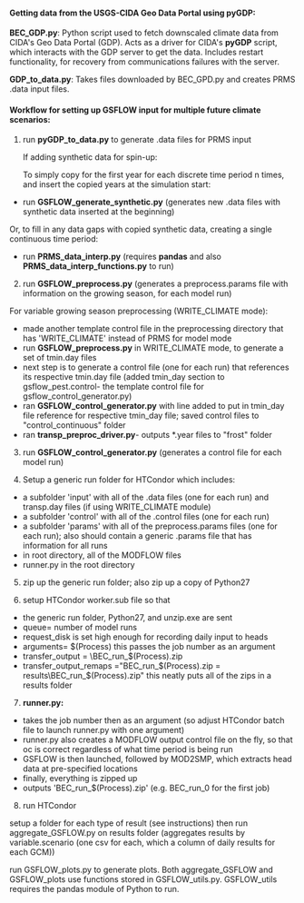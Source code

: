 #### Getting data from the USGS-CIDA Geo Data Portal using pyGDP:


**BEC_GDP.py**:
  Python script used to fetch downscaled climate data from CIDA's Geo Data Portal (GDP).
  Acts as a driver for CIDA's **pyGDP** script, which interacts with the GDP server to get the data.
  Includes restart functionality, for recovery from communications failures with the server.
  
**GDP_to_data.py**:
  Takes files downloaded by BEC_GPD.py and creates PRMS .data input files.
  
    
    
#### Workflow for setting up GSFLOW input for multiple future climate scenarios:  

1. run **pyGDP_to_data.py** to generate .data files for PRMS input

    If adding synthetic data for spin-up:

      To simply copy for the first year for each discrete time period n times, and insert the copied years at the         simulation start:
 * run **GSFLOW_generate_synthetic.py** (generates new .data files with synthetic data inserted at the beginning) 
  
  Or, to fill in any data gaps with copied synthetic data, creating a single continuous time period:
 * run **PRMS_data_interp.py** (requires **pandas** and also **PRMS_data_interp_functions.py** to run)


2. run **GSFLOW_preprocess.py**
  (generates a preprocess.params file with information on the growing season, for each model run)

  For variable growing season preprocessing (WRITE_CLIMATE mode):
 * made another template control file in the preprocessing directory that has 'WRITE_CLIMATE' instead of PRMS for model mode
 * run **GSFLOW_preprocess.py** in WRITE_CLIMATE mode, to generate a set of tmin.day files
 * next step is to generate a control file (one for each run) that references its respective tmin.day file (added tmin_day section to gsflow_pest.control- the template control file for gsflow_control_generator.py)
 * ran **GSFLOW_control_generator.py** with line added to put in tmin_day file reference for respective tmin_day file; saved control files to "control_continuous" folder
 * ran **transp_preproc_driver.py**- outputs *.year files to "frost" folder

3. run **GSFLOW_control_generator.py** (generates a control file for each model run)

4. Setup a generic run folder for HTCondor which includes:
 * a subfolder 'input' with all of the .data files (one for each run) and transp.day files (if using WRITE_CLIMATE module)
 * a subfolder 'control' with all of the .control files (one for each run)
 * a subfolder 'params' with all of the preprocess.params files (one for each run); also should contain a generic .params file that has information for all runs
 * in root directory, all of the MODFLOW files
 * runner.py in the root directory

5. zip up the generic run folder; also zip up a copy of Python27

6. setup HTCondor worker.sub file so that
 * the generic run folder, Python27, and unzip.exe are sent
 * queue= number of model runs
 * request_disk is set high enough for recording daily input to heads
 * arguments= $(Process)     this passes the job number as an argument
 * transfer_output = <generic run folder name>\BEC_run_$(Process).zip
 * transfer_output_remaps ="BEC_run_$(Process).zip = results\BEC_run_$(Process).zip"     this neatly puts all of the zips in a results folder

7. **runner.py:** 
 * takes the job number then as an argument (so adjust HTCondor batch file to launch runner.py with one argument)
 * runner.py also creates a MODFLOW output control file on the fly, so that oc is correct regardless of what time period is being run
 * GSFLOW is then launched, followed by MOD2SMP, which extracts head data at pre-specified locations
 * finally, everything is zipped up
 * outputs 'BEC_run_$(Process).zip'      (e.g. BEC_run_0 for the first job)


8. run HTCondor

setup a folder for each type of result (see instructions) then run aggregate_GSFLOW.py on results folder     (aggregates results by variable.scenario (one csv for each, which a column of daily results for each GCM))

run GSFLOW_plots.py to generate plots. Both aggregate_GSFLOW and GSFLOW_plots use functions stored in GSFLOW_utils.py. GSFLOW_utils requires the pandas module of Python to run.
